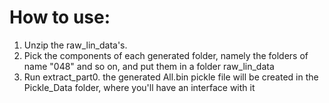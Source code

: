 # How to use:
1. Unzip the raw_lin_data's.
2. Pick the components of each generated folder, namely the folders of name "048" and so on, and put them in a folder raw_lin_data
3. Run extract_part0. the generated All.bin pickle file will be created in the Pickle_Data folder, where you'll have an interface with it
